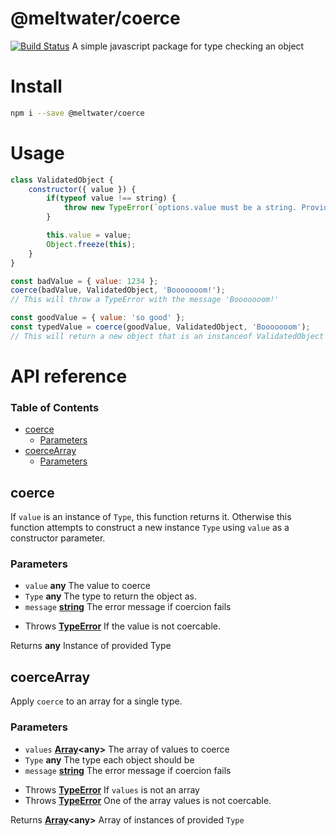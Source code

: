 # @meltwater/coerce

[![Build Status](https://cloud.drone.io/api/badges/meltwater/coerce/status.svg)](https://cloud.drone.io/meltwater/coerce)
A simple javascript package for type checking an object

# Install

```bash
npm i --save @meltwater/coerce
```

# Usage

```javascript
class ValidatedObject {
    constructor({ value }) {
        if(typeof value !== string) {
            throw new TypeError(`options.value must be a string. Provided value: ${value}`);
        }

        this.value = value;
        Object.freeze(this);
    }
}

const badValue = { value: 1234 };
coerce(badValue, ValidatedObject, 'Booooooom!');
// This will throw a TypeError with the message 'Booooooom!'

const goodValue = { value: 'so good' };
const typedValue = coerce(goodValue, ValidatedObject, 'Booooooom');
// This will return a new object that is an instanceof ValidatedObject with typedValue.value === 'so good'
```

# API reference

<!-- Generated by documentation.js. Update this documentation by updating the source code. -->

### Table of Contents

*   [coerce](#coerce)
    *   [Parameters](#parameters)
*   [coerceArray](#coercearray)
    *   [Parameters](#parameters-1)

## coerce

If `value` is an instance of `Type`, this function returns it.
Otherwise this function attempts to construct a new instance
`Type` using `value` as a constructor parameter.

### Parameters

*   `value` **any** The value to coerce
*   `Type` **any** The type to return the object as.
*   `message` **[string](https://developer.mozilla.org/docs/Web/JavaScript/Reference/Global_Objects/String)** The error message if coercion fails

<!---->

*   Throws **[TypeError](https://developer.mozilla.org/docs/Web/JavaScript/Reference/Global_Objects/TypeError)** If the value is not coercable.

Returns **any** Instance of provided Type

## coerceArray

Apply `coerce` to an array for a single type.

### Parameters

*   `values` **[Array](https://developer.mozilla.org/docs/Web/JavaScript/Reference/Global_Objects/Array)\<any>** The array of values to coerce
*   `Type` **any** The type each object should be
*   `message` **[string](https://developer.mozilla.org/docs/Web/JavaScript/Reference/Global_Objects/String)** The error message if coercion fails

<!---->

*   Throws **[TypeError](https://developer.mozilla.org/docs/Web/JavaScript/Reference/Global_Objects/TypeError)** If `values` is not an array
*   Throws **[TypeError](https://developer.mozilla.org/docs/Web/JavaScript/Reference/Global_Objects/TypeError)** One of the array values is not coercable.

Returns **[Array](https://developer.mozilla.org/docs/Web/JavaScript/Reference/Global_Objects/Array)\<any>** Array of instances of provided `Type`
